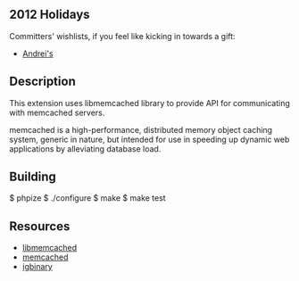 2012 Holidays
-------------
Committers' wishlists, if you feel like kicking in towards a gift:
 * [Andrei's](http://given.to/profile/andreiz/wishlist/1411)

Description
-----------
This extension uses libmemcached library to provide API for communicating with
memcached servers.

memcached is a high-performance, distributed memory object caching system,
generic in nature, but intended for use in speeding up dynamic web applications
by alleviating database load.

Building
--------
$ phpize
$ ./configure
$ make
$ make test

Resources
---------
 * [libmemcached](http://tangent.org/552/libmemcached.html)
 * [memcached](http://www.danga.com/memcached/)
 * [igbinary](https://github.com/phadej/igbinary/)
